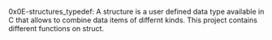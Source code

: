 0x0E-structures_typedef: A structure is a user defined data type available in C that allows to combine data items of differnt kinds. This project contains different functions on struct.
